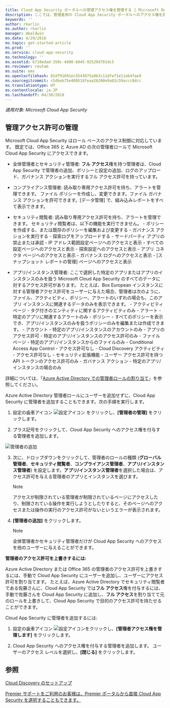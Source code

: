 ```yaml
---
title: Cloud App Security ポータルへの管理アクセス権を管理する | Microsoft Docs
description: ここでは、管理者用の Cloud App Security ポータルへのアクセス権を設定する手順について説明します。
keywords: ''
author: rkarlin
ms.author: rkarlin
manager: mbaldwin
ms.date: 4/29/2018
ms.topic: get-started-article
ms.prod: ''
ms.service: cloud-app-security
ms.technology: ''
ms.assetid: b718edad-350c-4d90-b045-92529d701dc5
ms.reviewer: reutam
ms.suite: ems
ms.openlocfilehash: 82df91691ec5543075a9b3c11dfef1e11eb4fae9
ms.sourcegitcommit: c5dbeb75e409518feaa26200e9a02c59accc8dcc
ms.translationtype: HT
ms.contentlocale: ja-JP
ms.lasthandoff: 04/30/2018
---
```

*適用対象: Microsoft Cloud App Security*


## <a name="managing-admin-access"></a>管理アクセス許可の管理

Microsoft Cloud App Security はロール ベースのアクセス制御に対応しています。 既定では、Office 365 と Azure AD の次の管理者ロールで Microsoft Cloud App Security にアクセスできます。

- 全体管理者とセキュリティ管理者: **フル アクセス**権を持つ管理者は、Cloud App Security で管理者の追加、ポリシーと設定の追加、ログのアップロード、ガバナンス アクションを実行するフル アクセス許可を持っています。

- コンプライアンス管理者: 読み取り専用アクセス許可を持ち、アラートを管理できます。 ファイル ポリシーを作成し、変更できます。ファイル ガバナンス アクションを許可できます。[データ管理] で、組み込みレポートをすべて表示できます。 

- セキュリティ閲覧者: 読み取り専用アクセス許可を持ち、アラートを管理できます。 セキュリティ閲覧者は、以下の機能を実行できません。
      - ポリシーを作成する、または既存のポリシーを編集および変更する 
      - ガバナンス アクションを実行する 
      - 探索ログをアップロードする
      - サードパーティ アプリの禁止または承認
      - IP アドレス範囲設定ページへのアクセスと表示
      - すべての設定ページへのアクセスと表示 
      - 探索設定へのアクセスと表示 
      - アプリ コネクタ ページへのアクセスと表示
      - ガバナンス ログへのアクセスと表示 
      - [スナップショット レポートの管理] ページへのアクセスと表示 

- アプリ/インスタンス管理者: ここで選択した特定のアプリまたはアプリのインスタンスのみを扱う Microsoft Cloud App Security のすべてのデータに対するアクセス許可があります。 たとえば、Box European インスタンスに対する管理者アクセス許可をユーザーに与えた場合、管理者は次のように、ファイル、アクティビティ、ポリシー、アラートのいずれの場合も、このアプリ インスタンスに関連するデータのみを表示できます。
      - アクティビティ ページ - タグ付きのエンティティに関するアクティビティのみ
      - アラート - 特定のアプリに関連するアラートのみ
      - ポリシー - すべてのポリシーを表示でき、アプリ/インスタンスのみを扱うポリシーのみを編集または作成できます。
      - アカウント - 特定のアプリ/インスタンスのアカウントのみ
      - アプリのアクセス許可 - 特定のアプリ/インスタンスのアクセス許可のみ
      - ファイル ページ - 特定のアプリ/インスタンスからのファイルのみ
      - Conditional Access App Control - アクセス許可なし
      - Cloud Discovery アクティビティ - アクセス許可なし
      - セキュリティ拡張機能 - ユーザー アクセス許可を持つ API トークンのアクセス許可のみ
      - ガバナンス アクション - 特定のアプリ/インスタンスの場合のみ 

詳細については、「[Azure Active Directory での管理者ロールの割り当て](https://docs.microsoft.com/en-us/azure/active-directory/active-directory-assign-admin-roles)」を参照してください。

Azure Active Directory 管理者ロールにユーザーを追加せずに、Cloud App Security に管理者を追加することもできます。次の手順を実行します。

1. 設定の歯車アイコン ![設定アイコン](./media/settings-icon.png "設定アイコン") をクリックし、**[管理者の管理]** をクリックします。 

2. プラス記号をクリックして、Cloud App Security へのアクセス権を付与する管理者を追加します。
  
  ![管理者の追加](./media/add-admin.png)
    
3. 次に、ドロップダウンをクリックして、管理者のロールの種類 (**グローバル管理者**、**セキュリティ閲覧者**、**コンプライアンス管理者**、**アプリ/インスタンス管理者**) を設定します。**アプリ/インスタンス管理者**を選択した場合は、アクセス許可を与える管理者のアプリとインスタンスを選びます。

     >[!NOTE]
      >アクセスが制限されている管理者が制限されているページにアクセスしたり、制限されている操作を実行しようとしたりすると、そのページへのアクセスまたは操作の実行のアクセス許可がないというエラーが表示されます。
4. **[管理者の追加]** をクリックします。  

   >[!NOTE]
    >全体管理者かセキュリティ管理者だけが Cloud App Security へのアクセスを他のユーザーに与えることができます。
  
**管理者のアクセス許可を上書きするには:**

Azure Active Directory または Office 365 の管理者のアクセス許可を上書きするには、手動で Cloud App Security にユーザーを追加し、ユーザーにアクセス許可を割り当てます。
たとえば、Azure Active Directory でセキュリティ閲覧者である佐藤さんに、Cloud App Security では**フル アクセス**権を付与するには、手動で佐藤さんを Cloud App Security に追加し、**フル アクセス**を割り当てて元のロールを上書きして、Cloud App Security で目的のアクセス許可を持たせることができます。 


Cloud App Security に管理者を追加するには:
1. 設定の歯車アイコン ![設定アイコン](./media/settings-icon.png "設定アイコン")をクリックし、**[管理者アクセス権を管理します]** をクリックします。 

2. Cloud App Security へのアクセス権を付与する管理者を追加します。 ユーザーのアクセス レベルを選択し、**[閉じる]** をクリックします。

## <a name="see-also"></a>参照  
[Cloud Discovery のセットアップ](set-up-cloud-discovery.md)   

[Premier サポートをご利用のお客様は、Premier ポータルから直接 Cloud App Security を選択することもできます。](https://premier.microsoft.com/)  
  
  